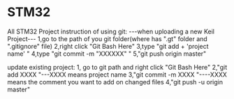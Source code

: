 # STM32
All STM32 Project
instruction of using git:
 ---when uploading a new Keil Project---
     1,go to the path of you git folder(where has ".gt" folder and ".gitignore" file)
     2,right click "Git Bash Here"
     3,type "git add + 'project name' "
     4,type "git commit -m "XXXXXX" "
     5,"git push origin master"
     
 update existing project:
 1, go to git path and right click "Git Bash Here"
 2,"git add XXXX "---XXXX means project name 
 3,"git commit -m XXXX "----XXXX means the comment you want to add on changed files
 4,"git push -u origin master"
